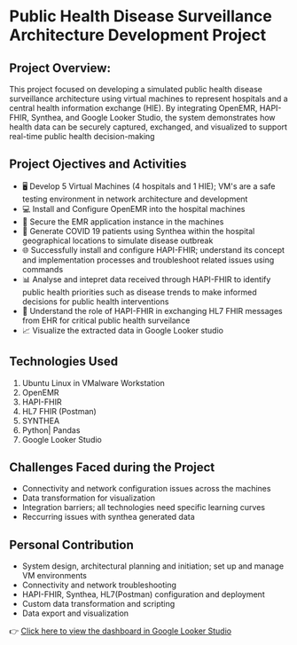 # Public Health Disease Surveillance Architecture Development Project

## Project Overview:
This project focused on developing a simulated public health disease surveillance architecture using virtual machines to represent hospitals and a central health information exchange (HIE). By integrating OpenEMR, HAPI-FHIR, Synthea, and Google Looker Studio, the system demonstrates how health data can be securely captured, exchanged, and visualized to support real-time public health decision-making

## Project Ojectives and Activities
* 🖥️ Develop 5 Virtual Machines (4 hospitals and 1 HIE); VM's are a safe testing environment in network architecture and development  
* 💻 Install and Configure OpenEMR into the hospital machines  
* 🔐 Secure the EMR application instance in the machines  
* 🦠 Generate COVID 19 patients using Synthea within the hospital geographical locations to simulate disease outbreak  
* 🌐 Successfully install and configure HAPI-FHIR; understand its concept and implementation processes and troubleshoot related issues using commands  
* 📊 Analyse and intepret data received through HAPI-FHIR to identify public health priorities such as disease trends to make informed decisions for public health interventions  
* 🔄 Understand the role of HAPI-FHIR in exchanging HL7 FHIR messages from EHR for critical public health surveilance  
* 📈 Visualize the extracted data in Google Looker studio 

## Technologies Used
1. Ubuntu Linux in VMalware Workstation
2. OpenEMR
3. HAPI-FHIR
4. HL7 FHIR (Postman)
5. SYNTHEA
6. Python| Pandas
7. Google Looker Studio

## Challenges Faced during the Project
*  Connectivity and network configuration issues across the machines
*  Data transformation for visualization
*  Integration barriers; all technologies need specific learning curves
*  Reccurring issues with synthea generated data

## Personal Contribution
-  System design, architectural planning and initiation; set up and manage VM environments
-  Connectivity and network troubleshooting
-  HAPI-FHIR, Synthea, HL7(Postman) configuration and deployment
-  Custom data transformation and scripting
-  Data export and visualization

👉 [Click here to view the dashboard in Google Looker Studio](https://lookerstudio.google.com/s/hdTaeTk2Lds) 
